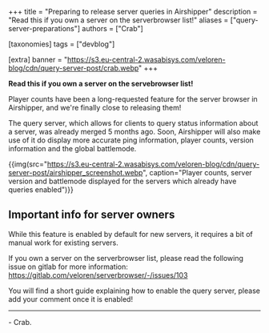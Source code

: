 +++
title = "Preparing to release server queries in Airshipper"
description = "Read this if you own a server on the serverbrowser list!"
aliases = ["query-server-preparations"]
authors = ["Crab"]

[taxonomies]
tags = ["devblog"]

[extra]
banner = "https://s3.eu-central-2.wasabisys.com/veloren-blog/cdn/query-server-post/crab.webp"
+++

**Read this if you own a server on the servebrowser list!**

Player counts have been a long-requested feature for the server browser in Airshipper, and we're finally close to releasing them!

The query server, which allows for clients to query status information about a server, was already merged 5 months ago. Soon, Airshipper will also make use of it do display more accurate ping information, player counts, version information and the global battlemode.

{{img(src="https://s3.eu-central-2.wasabisys.com/veloren-blog/cdn/query-server-post/airshipper_screenshot.webp", caption="Player counts, server version and battlemode displayed for the servers which already have queries enabled")}}

## Important info for server owners

While this feature is enabled by default for new servers, it requires a bit of manual work for existing servers.

If you own a server on the serverbrowser list, please read the following issue on gitlab for more information: <https://gitlab.com/veloren/serverbrowser/-/issues/103>

You will find a short guide explaining how to enable the query server, please add your comment once it is enabled!

----

\- Crab.
